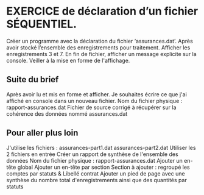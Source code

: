 # EXERCICE de déclaration d’un fichier SÉQUENTIEL.

Créer un programme avec la déclaration du fichier ‘assurances.dat’.
Après avoir stocké l’ensemble des enregistrements pour traitement.
Afficher les enregistrements 3 et 7.
En fin de fichier, afficher un message explicite sur la console.
Veiller à la mise en forme de l'affichage.


## Suite du brief
Après avoir lu et mis en forme et afficher.
Je souhaites écrire ce que j'ai affiché en console dans un nouveau fichier.
Nom du fichier physique : rapport-assurances.dat
Fichier de source corrigé à récupérer sur la cohérence des données nommé assurances.dat


## Pour aller plus loin
J'utilise les fichiers : assurances-part1.dat assurances-part2.dat
Utiliser les 2 fichiers en entrée
Créer un rapport de synthèse de l'ensemble des données
Nom du fichier physique : rapport-assurances.dat
Ajouter un en-tête global
Ajouter un en-tête par section
Section à ajouter : regroupé les comptes par statuts & Libellé contrat
Ajouter un pied de page avec une synthèse du nombre total d'enregistrements ainsi que des quantités par statuts
